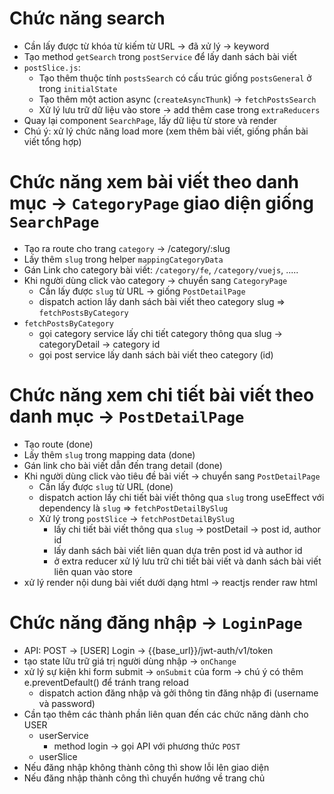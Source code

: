 # Chức năng search

- Cần lấy được từ khóa từ kiếm từ URL -> đã xử lý -> keyword
- Tạo method `getSearch` trong `postService` để lấy danh sách bài viết
- `postSlice.js`:
  - Tạo thêm thuộc tính `postsSearch` có cấu trúc giống `postsGeneral` ở trong `initialState`
  - Tạo thêm một action async (`createAsyncThunk`) -> `fetchPostsSearch`
  - Xử lý lưu trữ dữ liệu vào store -> add thêm case trong `extraReducers`
- Quay lại component `SearchPage`, lấy dữ liệu từ store và render
- Chú ý: xử lý chức năng load more (xem thêm bài viết, giống phần bài viết tổng hợp)

# Chức năng xem bài viết theo danh mục -> `CategoryPage` giao diện giống `SearchPage`
- Tạo ra route cho trang `category` -> /category/:slug
- Lấy thêm `slug` trong helper `mappingCategoryData`
- Gán Link cho category bài viết: `/category/fe`, `/category/vuejs`, .....
- Khi người dùng click vào category -> chuyển sang `CategoryPage`
  - Cần lấy được `slug` từ URL -> giống `PostDetailPage`
  - dispatch action lấy danh sách bài viết theo category slug => `fetchPostsByCategory`
- `fetchPostsByCategory`
  - gọi category service lấy chi tiết category thông qua slug -> categoryDetail -> category id
  - gọi post service lấy danh sách bài viết theo category (id)

# Chức năng xem chi tiết bài viết theo danh mục -> `PostDetailPage`
- Tạo route (done)
- Lấy thêm `slug` trong mapping data (done)
- Gán link cho bài viết dẫn đến trang detail (done)
- Khi người dùng click vào tiêu đề bài viết -> chuyển sang `PostDetailPage`
  - Cần lấy được `slug` từ URL (done)
  - dispatch action lấy chi tiết bài viết thông qua `slug` trong useEffect với dependency là `slug` => `fetchPostDetailBySlug`
  - Xử lý trong `postSlice` -> `fetchPostDetailBySlug`
    - lấy chi tiết bài viết thông qua `slug` -> postDetail -> post id, author id
    - lấy danh sách bài viết liên quan dựa trên post id và author id
    - ở extra reducer xử lý lưu trữ chi tiết bài viết và danh sách bài viết liên quan vào store 
- xử lý render nội dung bài viết dưới dạng html -> reactjs render raw html

# Chức năng đăng nhập -> `LoginPage`
- API: POST -> [USER] Login -> {{base_url}}/jwt-auth/v1/token
- tạo state lữu trữ giá trị người dùng nhập -> `onChange`
- xử lý sự kiện khi form submit -> `onSubmit` của form -> chú ý có thêm e.preventDefault() để tránh trang reload
  - dispatch action đăng nhập và gởi thông tin đăng nhập đi (username và password)
- Cần tạo thêm các thành phần liên quan đến các chức năng dành cho USER
  - userService
    - method login -> gọi API với phương thức `POST`
  - userSlice
- Nếu đăng nhập không thành công thì show lỗi lên giao diện
- Nếu đăng nhập thành công thì chuyển hướng về trang chủ

